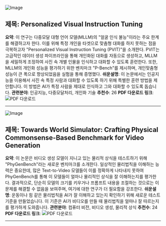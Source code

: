 ![Image](https://cdn-thumbnails.huggingface.co/social-thumbnails/papers/2410.07113.png)
## 제목: Personalized Visual Instruction Tuning
**요약**: 이 연구는 다중모달 대형 언어 모델(MLLM)의 "얼굴 인식 불능"이라는 주요 한계를 해결하고자 한다. 이를 위해 특정 개인을 타겟으로 맞춤형 대화를 하지 못하는 점을 극복하고자 "Personalized Visual Instruction Tuning (PVIT)"을 소개한다. PVIT는 고급적인 데이터 생성 파이프라인을 통해 개인화된 대화를 자동으로 생성하고, MLLM을 세밀하게 조정하여 사진 속 개별 인물을 인식하고 대화할 수 있도록 훈련한다. 또한, MLLM의 개인화 성능을 평가하기 위한 벤치마크 "P-Bench"를 제시하며, 개인맞춤형 성능이 큰 폭으로 향상되었음을 실험을 통해 증명했다.
**쉬운설명**: 이 논문에서는 인공지능을 이용해서 사진 속 특정 사람과 대화할 수 있도록 하기 위해 특별한 훈련 방법을 제안합니다. 이 방법은 AI가 특정 사람을 제대로 인식하고 그와 대화할 수 있도록 돕습니다.
**관련분야**: 인공지능, 다중모달처리, 개인화 기술
**추천수**: 26
**PDF 다운로드 링크**: ![PDF 다운로드](https://arxiv.org/pdf/2410.07113) 

---

![Image](https://cdn-thumbnails.huggingface.co/social-thumbnails/papers/2410.05363.png)
## 제목: Towards World Simulator: Crafting Physical Commonsense-Based Benchmark for Video Generation
**요약**: 이 논문은 비디오 생성 모델이 지니고 있는 물리적 상식을 테스트하기 위해 "PhyGenBench"라는 새로운 벤치마크를 소개한다. 일상적인 물리법칙을 이해하는 능력은 중요한데, 많은 Text-to-Video 모델들이 이를 정확하게 나타내지 못하여 PhyGenBench를 통해 이 모델들이 얼마나 물리적인 상식을 잘 이해하는지를 평가한다. 결과적으로, 단순히 모델의 크기를 키우거나 프롬프트 내용을 조절하는 것으로는 이 문제를 해결할 수 없음을 보여주며, 여기에 대한 연구가 더 필요함을 강조한다.
**쉬운설명**: 운동이나 힘 같은 물리법칙을 AI가 잘 이해하고 있는지 확인하기 위해 새로운 테스트 기준을 만들었습니다. 이 기준은 AI가 비디오를 만들 때 물리법칙을 얼마나 잘 따르는지를 평가하게 도와줍니다.
**관련분야**: 컴퓨터 비전, 비디오 생성, 물리적 상식
**추천수**: 24
**PDF 다운로드 링크**: ![PDF 다운로드](https://arxiv.org/pdf/2410.05363) 

---